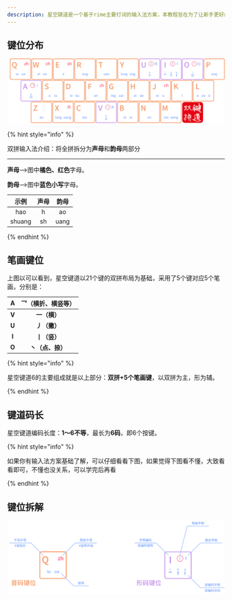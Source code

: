 ```yaml
---
description: 星空键道是一个基于rime主要打词的输入法方案，本教程旨在为了让新手更好的入门，简化了步骤，只要按照快速入门顺序看完即可掌握键道。
---
```




## 键位分布

![](../.gitbook/assets/xkjd-qwerty.png)

{% hint style="info" %}

双拼输入法介绍：将全拼拆分为**声母**和**韵母**两部分

------

**声母**——>图中**橘色、红色**字母。

**韵母**——>图中**蓝色小写**字母。

|  示例  | 声母 | 韵母 |
| :----: | :--: | :--: |
|  hao   |  h   |  ao  |
| shuang |  sh  | uang |

{% endhint %}

## 笔画键位

上图以可以看到，星空键道以21个键的双拼布局为基础，采用了5个键对应5个笔画，分别是：

| **A** | **乛（横折、横竖等）** |
| :---: | :--------------------: |
| **V** |      **一（横）**      |
| **U** |      **丿（撇）**      |
| **I** |      **丨（竖）**      |
| **O** |    **丶（点、捺）**    |

{% hint style="info" %}

星空键道6的主要组成就是以上部分：**双拼+5个笔画键**，以双拼为主，形为辅。

{% endhint %}

## 键道码长

星空键道编码长度：**1～6不等**，最长为**6码**，即6个按键。

{% hint style="info" %}

如果你有输入法方案基础了解，可以仔细看看下图，如果觉得下图看不懂，大致看看即可，不懂也没关系，可以学完后再看

{% endhint %}

## 键位拆解

![xkjd-rules](../.gitbook/assets/xkjd-rules.png)
